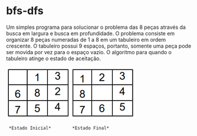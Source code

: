 # bfs-dfs

Um simples programa para solucionar o problema das 8 peças através da busca em largura e busca em profundidade. O problema consiste em organizar 8 peças numeradas de 1 a 8 em um tabuleiro em ordem crescente. O tabuleiro possui 9 espaços, portanto, somente uma peça pode ser movida por vez para o espaço vazio. O algoritmo para quando o tabuleiro atinge o estado de aceitação.

![alt text](imagens/estadoInicial.png "Estado inicial")![alt text](imagens/estadoFinal.png "Estado inicial")


     *Estado Inicial*        *Estado Final*

